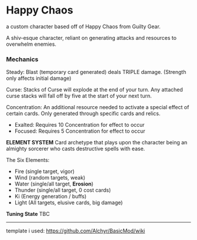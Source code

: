 # Happy Chaos

a custom character based off of Happy Chaos from Guilty Gear.

A shiv-esque character, reliant on generating attacks and resources to overwhelm enemies.

### Mechanics

Steady: Blast (temporary card generated) deals TRIPLE damage. (Strength only affects initial damage)

Curse: Stacks of Curse will explode at the end of your turn. Any attached curse stacks will fall off by five at the start of your next turn.

Concentration: An additional resource needed to activate a special effect of certain cards. Only generated through specific cards and relics.

- Exalted: Requires 10 Concentration for effect to occur
- Focused: Requires 5 Concentration for effect to occur

**ELEMENT SYSTEM**
Card archetype that plays upon the character being an almighty sorcerer who casts destructive spells with ease.

The Six Elements:
- Fire (single target, vigor)
- Wind (random targets, weak)
- Water (single/all target, **Erosion**)
- Thunder (single/all target, 0 cost cards)
- Ki (Energy generation / buffs)
- Light (All targets, elusive cards, big damage)

**Tuning State**
TBC


---
template i used:
https://github.com/Alchyr/BasicMod/wiki


